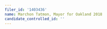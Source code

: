 ```yaml
---
filer_id: '1403436'
name: Marchon Tatmon, Mayor for Oakland 2018
candidate_controlled_id: ''
---
```

